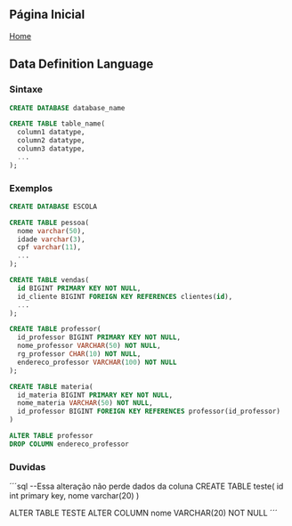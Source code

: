 ## Página Inicial

[Home](../index.md)


## Data Definition Language

### Sintaxe

```sql
CREATE DATABASE database_name

CREATE TABLE table_name(
  column1 datatype,
  column2 datatype,
  column3 datatype,
  ...
);
```
### Exemplos
```sql
CREATE DATABASE ESCOLA

CREATE TABLE pessoa(
  nome varchar(50),
  idade varchar(3),
  cpf varchar(11),
  ...
);
```
```sql
CREATE TABLE vendas(
  id BIGINT PRIMARY KEY NOT NULL,
  id_cliente BIGINT FOREIGN KEY REFERENCES clientes(id),
  ...
);
```
```sql
CREATE TABLE professor(
  id_professor BIGINT PRIMARY KEY NOT NULL,
  nome_professor VARCHAR(50) NOT NULL,
  rg_professor CHAR(10) NOT NULL,
  endereco_professor VARCHAR(100) NOT NULL
);
```
```sql
CREATE TABLE materia(
  id_materia BIGINT PRIMARY KEY NOT NULL,
  nome_materia VARCHAR(50) NOT NULL,
  id_professor BIGINT FOREIGN KEY REFERENCES professor(id_professor)
)
```
```sql
ALTER TABLE professor
DROP COLUMN endereco_professor
```
### Duvidas
´´´sql
--Essa alteração não perde dados da coluna
CREATE TABLE teste(
	id int primary key,
	nome varchar(20)
)

ALTER TABLE TESTE
ALTER COLUMN nome VARCHAR(20) NOT NULL
´´´
